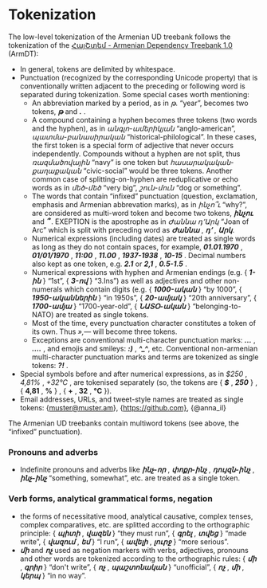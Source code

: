 # Tokenization

The low-level tokenization of the Armenian UD treebank follows the tokenization of the
[ՀայՇտեմ - Armenian Dependency Treebank 1.0](http://armtreebank.yerevann.com/) (ArmDT):

* In general, tokens are delimited by whitespace.
* Punctuation (recognized by the corresponding Unicode property) that is conventionally written adjacent to the preceding or following word is separated during tokenization.
  Some special cases worth mentioning:
  * An abbreviation marked by a period, as in *թ.* “year”, becomes two tokens, *<b>թ</b>* and *<b>.</b>* .
  * A compound containing a hyphen becomes three tokens (two words and the hyphen), as in *անգլո-ամերիկյան* “anglo-american”, *պատմա-բանասիրական* “historical-philological”.
    In these cases, the first token is a special form of adjective that never occurs independently.
    Compounds without a hyphen are not split, thus _ռազմածովային_ “navy” is one token but _հասարակական-քաղաքական_ “civic-social” would be three tokens.
    Another common case of splitting-on-hyphen are reduplicative or echo words as in _մեծ-մեծ_ “very big”, _շուն-մուն_ “dog or something”.
  * The words that contain “infixed” punctuation (question, exclamation, emphasis and Armenian abbrevation marks), as in *ինչո՞ւ* “why?”, are considered as multi-word token and become two tokens, *<b>ինչու</b>* and *<b>՞</b>* . EXEPTION is the apostrophe as in *Ժաննա դ՚Արկ* “Joan of Arc” which is split with preceding word as *<b>Ժաննա</b>* , *<b>դ՚</b>* , *<b>Արկ</b>*.
  * Numerical expressions (including dates) are treated as single words as long as they do not contain spaces, for example, *<b>01.01.1970</b>* , *<b>01/01/1970</b>* , *<b>11:00</b>* , *<b>11.00</b>* , *<b>1937-1938</b>* , *<b>10-15</b>* . Decimal numbers also kept as one token, e.g. *<b>2.1</b>* or *<b>2,1</b>* , *<b>0.5-1.5</b>* .
  * Numerical expressions with hyphen and Armenian endings (e.g. { *<b>1-ին</b>* } “1st”, { *<b>3-ով</b>* } “3.Ins”) as well as adjectives and other non-numerals which contain digits (e.g. { *<b>1000-ական</b>* } “by 1000”, { *<b>1950-ականներին</b>* } “in 1950s”, { *<b>20-ամյակ</b>* } “20th anniversary”, { *<b>1700-ամյա</b>* } “1700-year-old”, { *<b>ՆԱՏՕ-ական</b>* } “belonging-to-NATO) are treated as single tokens.
  * Most of the time, every punctuation character constitutes a token of its own. Thus *»,—* will become three tokens.
  * Exceptions are conventional multi-character punctuation marks: *<b>...</b>* , *<b>....</b>* , and emojis and smileys: *<b>:)</b>* , *<b>^_^</b>*, etc.
  Conventional non-armenian multi-character punctuation marks and terms are tokenized as single tokens: *<b>?!</b>* .
* Special symbols before and after numerical expressions, as in *$250* , *4,81%* , *+32°С* , are tokenised separately (so, the tokens are { *<b>$</b>* , *<b>250</b>* } , { <b>4,81</b> , <b>%</b> } , { <b>+</b> , <b>32</b> , <b>°С</b> }).
* Email addresses, URLs, and tweet-style names are treated as single tokens: {muster@muster.am}, {https://github.com}, {@anna_il}

The Armenian UD treebanks contain multiword tokens (see above, the “infixed” punctuation).

### Pronouns and adverbs

* Indefinite pronouns and adverbs like *<b>ինչ-որ*</b> , *<b>փոքր-ինչ</b>* , *<b>դույզն-ինչ</b>* , *<b>ինչ-ինչ</b>* “something, somewhat”, etc. are treated as a single token.

### Verb forms, analytical grammatical forms, negation

* the forms of necessitative mood, analytical causative, complex tenses, complex comparatives, etc. are splitted
according to the orthographic principle: { *<b>պիտի</b>* , *<b>վազեն</b>* } “they must run”, { *<b>գրել</b>* , *<b>տվեց</b>* } “made write”, { *<b>վազում</b>* , *<b>եմ</b>* } “I run”, { *<b>ավելի</b>* , *<b>լուրջ</b>* } “more serious”.
* *<b>մի</b>* and *<b>ոչ</b>* used as negation markers with verbs, adjectives, pronouns and other words are tokenized according to the orthographic rules: { *<b>մի</b>* , *<b>գրիր</b>* } “don't write”, { *<b>ոչ</b>* , *<b>պաշտոնական</b>* } “unofficial”, { *<b>ոչ</b>* , *<b>մի</b>* , *<b>կերպ</b>* } “in no way”.
